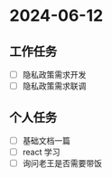 # 2024-06-12

## 工作任务

- [ ] 隐私政策需求开发
- [ ] 隐私政策需求联调

## 个人任务

- [ ] 基础文档一篇
- [ ] react 学习
- [ ] 询问老王是否需要带饭
